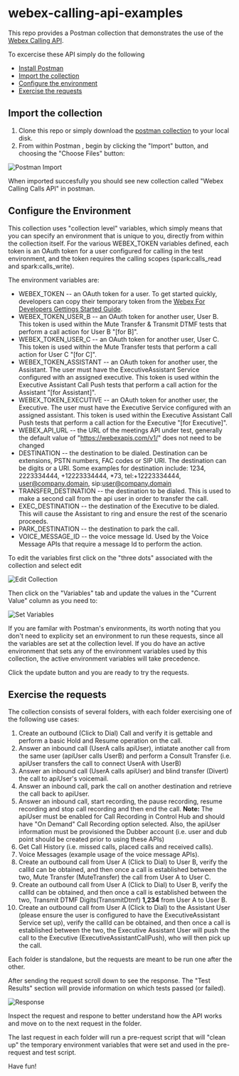 # webex-calling-api-examples
This repo provides a Postman collection that demonstrates the use of the [Webex Calling API](https://developer.webex.com/docs/api/guides/webex-calling).

To excercise these API simply do the following
* [Install Postman](https://www.postman.com/downloads/)
* [Import the collection](#import-the-collection)
* [Configure the environment](#configure-the-environment)
* [Exercise the requests](#exercise-the-resquests)

## Import the collection
1) Clone this repo or simply download the [postman collection](./webex-calling-calls-api.json) to your local disk.
2) From within Postman , begin by clicking the "Import" button, and choosing the "Choose Files" button:

  ![Postman Import](./images/import.png)

When imported succesfully you should see new collection called "Webex Calling Calls API" in postman.

## Configure the Environment

This collection uses "collection level" variables, which simply means that you can specify an environment that is unique to you, directly from within the collection itself.  For the various WEBEX_TOKEN variables defined, each token is an OAuth token for a user configured for calling in the test environment, and the token requires the calling scopes (spark:calls_read and spark:calls_write).

The environment variables are:

* WEBEX_TOKEN -- an OAuth token for a user.  To get started quickly, developers can copy their temporary token from the [Webex For Developers Gettings Started Guide](https://developer.webex.com/docs/api/getting-started#accounts-and-authentication).
* WEBEX_TOKEN_USER_B -- an OAuth token for another user, User B.  This token is used within the Mute Transfer & Transmit DTMF tests that perform a call action for User B "[for B]".
* WEBEX_TOKEN_USER_C -- an OAuth token for another user, User C.  This token is used within the Mute Transfer tests that perform a call action for User C "[for C]".
* WEBEX_TOKEN_ASSISTANT -- an OAuth token for another user, the Assistant.  The user must have the ExecutiveAssistant Service configured with an assigned executive.  This token is used within the Executive Assistant Call Push tests that perform a call action for the Assistant "[for Assistant]".
* WEBEX_TOKEN_EXECUTIVE -- an OAuth token for another user, the Executive.  The user must have the Executive Service configured with an assigned assistant.  This token is used within the Executive Assistant Call Push tests that perform a call action for the Executive "[for Executive]".
* WEBEX_API_URL -- the URL of the meetings API under test, generally the default value of "https://webexapis.com/v1/" does not need to be changed
* DESTINATION -- the destination to be dialed. Destination can be extensions, PSTN numbers, FAC codes or SIP URI. The destination can be digits or a URI. Some examples for destination include: 1234, 2223334444, +12223334444, *73, tel:+12223334444, user@company.domain, sip:user@company.domain
* TRANSFER_DESTINATION -- the destination to be dialed. This is used to make a second call from the api user in order to transfer the call.
* EXEC_DESTINATION -- the destination of the Executive to be dialed. This will cause the Assistant to ring and ensure the rest of the scenario proceeds.
* PARK_DESTINATION  -- the destination to park the call.
* VOICE_MESSAGE_ID -- the voice message Id.  Used by the Voice Message APIs that require a message Id to perform the action.

To edit the variables first click on the "three dots" associated with the collection and select edit

  ![Edit Collection](./images/edit-collection.png)

Then click on the "Variables" tab and update the values in the "Current Value" column as you need to:

  ![Set Variables](./images/set-variables.png)

If you are familar with Postman's environments, its worth noting that you don't need to explicity set an environment to run these requests, since all the variables are set at the collection level.  If you do have an active environment that sets any of the environment variables used by this collection, the active environment variables will take precedence.

Click the update button and you are ready to try the requests.

## Exercise the requests

The collection consists of several folders, with each folder exercising one of the following use cases:

1) Create an outbound (Click to Dial) Call and verify it is gettable and perform a basic Hold and Resume operation on the call.
2) Answer an inbound call (UserA calls apiUser), intiatate another call from the same user (apiUser calls UserB) and perform a Consult Transfer (i.e. apiUser transfers the call to connect UserA with UserB)
3) Answer an inbound call (UserA calls apiUser) and blind transfer (Divert) the call to apiUser's voicemail.
4) Answer an inbound call, park the call on another destination and retrieve the call back to apiUser.
5) Answer an inbound call, start recording, the pause recording, resume recording and stop call recording and then end the call.
**Note:** The apiUser must be enabled for Call Recording in Control Hub and should have "On Demand" Call Recording option selected. Also, the apiUser information must be provisioned the Dubber account (i.e. user and dub point should be created prior to using these APIs)
6) Get Call History (i.e. missed calls, placed calls and received calls).
7) Voice Messages (example usage of the voice message APIs).
8) Create an outbound call from User A (Click to Dial) to User B, verify the callId can be obtained, and then once a call is established between the two, Mute Transfer (MuteTransfer) the call from User A to User C.
9) Create an outbound call from User A (Click to Dial) to User B, verify the callId can be obtained, and then once a call is established between the two, Transmit DTMF Digits(TransmitDtmf) **1,234** from User A to User B.
10) Create an outbound call from User A (Click to Dial) to the Assistant User (please ensure the user is configured to have the ExecutiveAssistant Service set up), verify the callId can be obtained, and then once a call is established between the two, the Executive Assistant User will push the call to the Executive (ExecutiveAssistantCallPush), who will then pick up the call.

Each folder is standalone, but the requests are meant to be run one after the other.

After sending the request scroll down to see the response.  The "Test Results" section will provide information on which tests passed (or failed).

  ![Response](./images/response.png)

Inspect the request and respone to better understand how the API works and move on to the next request in the folder.

The last request in each folder will run a pre-request script that will "clean up" the temporary environment variables that were set and used in the pre-request and test script.

Have fun!
